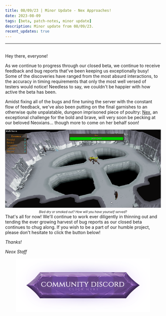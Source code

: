 ```yaml
---
title: 08/09/23 | Minor Update - Nex Approaches!
date: 2023-08-09
tags: [beta, patch-notes, minor update]
description: Minor update from 08/09/23.
recent_updates: true
---
```


***
<br>
Hey there, everyone!

As we continue to progress through our closed beta, we continue to receive feedback and bug reports that've been keeping us exceptionally busy! Some of the discoveries have ranged from the most absurd interactions, to the accuracy in timing requirements that only the most well versed of testers would notice! Needless to say, we couldn't be happier with how active the beta has been.

Amidst fixing all of the bugs and fine tuning the server with the constant flow of feedback, we've also been putting on the final garnishes to an otherwise quite unpalatable, dungeon imprisoned piece of poultry: <a href="https://oldschool.runescape.wiki/w/Nex">Nex</a>, an exceptional challenge for the bold and brave, will very soon be pecking at our beloved Neoxians... though more to come on her behalf soon!
<div class="spacer-medium"></div>
<center>
<img src="/assets/img/updates/080923/nex.png"><br>
<em><font size="1">Bled dry or smoked out? How will you have yourself served?</font></em>
</center>
<div class="spacer-medium"></div>
That's all for now! We'll continue to work ever diligently in thinning out and tending the ever growing harvest of bug reports as our closed beta continues to chug along. If you wish to be a part of our humble project, please don't hesitate to click the button below!

<em>Thanks!

<em>Neox Staff<br>

<div class="spacer-medium"></div>
<center><a href="https://discord.com/invite/neoxps"><img src="/assets/img/JoinDiscord.png"></a></center>